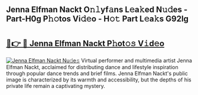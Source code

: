 ## Jenna Elfman Nackt O𝚗𝚕yf𝚊ns L𝚎a𝚔ed N𝚞𝚍es - Part-H0g P𝚑𝚘tos Vi𝚍𝚎o - H𝚘𝚝 Part L𝚎a𝚔s G92Ig

# <h2><a href="http://kf6cc1.oniu.top/?m=Jenna+Elfman+Nackt">🔗👉 🔴 Jenna Elfman Nackt P𝚑ot𝚘𝚜 V𝚒d𝚎o</a></h2>

[![Jenna Elfman Nackt Nu𝚍e𝚜](https://i.imgur.com/0qMVB7G.gif)](http://kf6cc1.oniu.top/?m=Jenna+Elfman+Nackt)
Virtual performer and multimedia artist Jenna Elfman Nackt, acclaimed for distributing dance and lifestyle inspiration through popular dance trends and brief films. Jenna Elfman Nackt's public image is characterized by its warmth and accessibility, but the depths of his private life remain a captivating mystery.  
